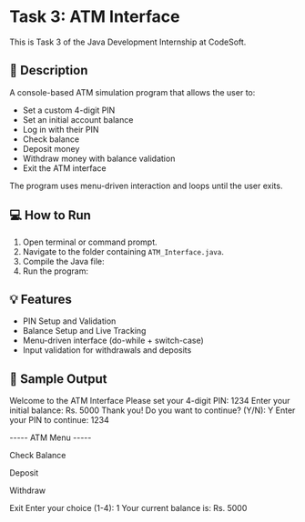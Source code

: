 # Task 3: ATM Interface

This is Task 3 of the Java Development Internship at CodeSoft.

## 📝 Description

A console-based ATM simulation program that allows the user to:

- Set a custom 4-digit PIN
- Set an initial account balance
- Log in with their PIN
- Check balance
- Deposit money
- Withdraw money with balance validation
- Exit the ATM interface

The program uses menu-driven interaction and loops until the user exits.

## 💻 How to Run

1. Open terminal or command prompt.
2. Navigate to the folder containing `ATM_Interface.java`.
3. Compile the Java file:
4. Run the program:


## 💡 Features

- PIN Setup and Validation
- Balance Setup and Live Tracking
- Menu-driven interface (do-while + switch-case)
- Input validation for withdrawals and deposits

## 📌 Sample Output

Welcome to the ATM Interface
Please set your 4-digit PIN: 1234
Enter your initial balance: Rs. 5000
Thank you!
Do you want to continue? (Y/N): Y
Enter your PIN to continue: 1234

----- ATM Menu -----

Check Balance

Deposit

Withdraw

Exit
Enter your choice (1-4): 1
Your current balance is: Rs. 5000
